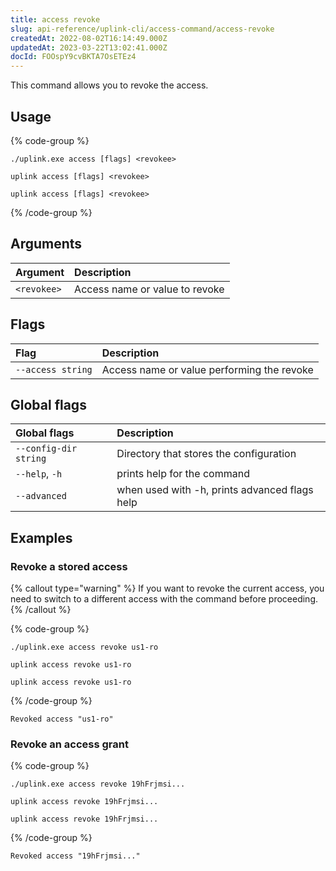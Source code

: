 ```yaml
---
title: access revoke
slug: api-reference/uplink-cli/access-command/access-revoke
createdAt: 2022-08-02T16:14:49.000Z
updatedAt: 2023-03-22T13:02:41.000Z
docId: FOOspY9cvBKTA7OsETEz4
---
```


This command allows you to revoke the access.

## Usage

{% code-group %}
```windows
./uplink.exe access [flags] <revokee>
```

```linux
uplink access [flags] <revokee>
```

```macos
uplink access [flags] <revokee>
```
{% /code-group %}

## Arguments

| Argument    | Description                    |
| :---------- | :----------------------------- |
| `<revokee>` | Access name or value to revoke |

## Flags

| Flag              | Description                                |
| :---------------- | :----------------------------------------- |
| `--access string` | Access name or value performing the revoke |

## Global flags

| Global flags          | Description                                   |
| :-------------------- | :-------------------------------------------- |
| `--config-dir string` | Directory that stores the configuration       |
| `--help`, `-h`        | prints help for the command                   |
| `--advanced`          | when used with -h, prints advanced flags help |

## Examples

### Revoke a stored access

{% callout type="warning"  %} 
If you want to revoke the current access, you need to switch to a different access with the [](docId\:d-btqElDJY9m26QIKJYP-) command before proceeding.
{% /callout %}

{% code-group %}
```windows
./uplink.exe access revoke us1-ro
```

```linux
uplink access revoke us1-ro
```

```macos
uplink access revoke us1-ro
```
{% /code-group %}

```Text
Revoked access "us1-ro"
```

### Revoke an access grant

{% code-group %}
```windows
./uplink.exe access revoke 19hFrjmsi...
```

```linux
uplink access revoke 19hFrjmsi...
```

```macos
uplink access revoke 19hFrjmsi...
```
{% /code-group %}

```Text
Revoked access "19hFrjmsi..."
```

